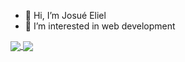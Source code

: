 - 👋 Hi, I’m Josué Eliel
- 👀 I’m interested in web development


<a href="https://github.com/luneciux">
  <img align="center" src="https://github-readme-stats.vercel.app/api?username=luneciux&theme=dark&show_icons=true" />
  <!--![Anurag's GitHub stats](https://github-readme-stats.vercel.app/api?username=luneciux&theme=dark&show_icons=true)-->
</a>
<a href="https://github.com/luneciux">
  <img align="center" src="https://github-readme-stats.vercel.app/api/top-langs/?username=luneciux&layout=compact" />
</a>

<!---
Luneciux/Luneciux is a ✨ special ✨ repository because its `README.md` (this file) appears on your GitHub profile.
You can click the Preview link to take a look at your changes.
--->
